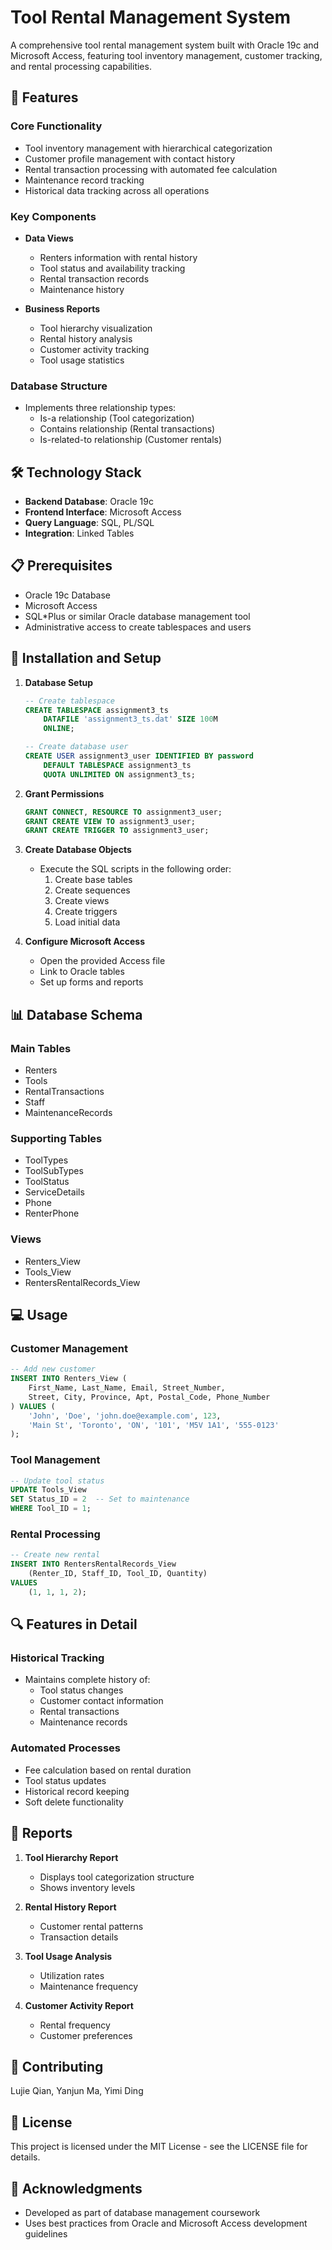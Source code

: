 # Tool Rental Management System

A comprehensive tool rental management system built with Oracle 19c and Microsoft Access, featuring tool inventory management, customer tracking, and rental processing capabilities.

## 🎯 Features

### Core Functionality
- Tool inventory management with hierarchical categorization
- Customer profile management with contact history
- Rental transaction processing with automated fee calculation
- Maintenance record tracking
- Historical data tracking across all operations

### Key Components
- **Data Views**
  - Renters information with rental history
  - Tool status and availability tracking
  - Rental transaction records
  - Maintenance history

- **Business Reports**
  - Tool hierarchy visualization
  - Rental history analysis
  - Customer activity tracking
  - Tool usage statistics

### Database Structure
- Implements three relationship types:
  - Is-a relationship (Tool categorization)
  - Contains relationship (Rental transactions)
  - Is-related-to relationship (Customer rentals)

## 🛠️ Technology Stack

- **Backend Database**: Oracle 19c
- **Frontend Interface**: Microsoft Access
- **Query Language**: SQL, PL/SQL
- **Integration**: Linked Tables

## 📋 Prerequisites

- Oracle 19c Database
- Microsoft Access
- SQL*Plus or similar Oracle database management tool
- Administrative access to create tablespaces and users

## 🚀 Installation and Setup

1. **Database Setup**
   ```sql
   -- Create tablespace
   CREATE TABLESPACE assignment3_ts
       DATAFILE 'assignment3_ts.dat' SIZE 100M
       ONLINE;

   -- Create database user
   CREATE USER assignment3_user IDENTIFIED BY password
       DEFAULT TABLESPACE assignment3_ts
       QUOTA UNLIMITED ON assignment3_ts;
   ```

2. **Grant Permissions**
   ```sql
   GRANT CONNECT, RESOURCE TO assignment3_user;
   GRANT CREATE VIEW TO assignment3_user;
   GRANT CREATE TRIGGER TO assignment3_user;
   ```

3. **Create Database Objects**
   - Execute the SQL scripts in the following order:
     1. Create base tables
     2. Create sequences
     3. Create views
     4. Create triggers
     5. Load initial data

4. **Configure Microsoft Access**
   - Open the provided Access file
   - Link to Oracle tables
   - Set up forms and reports

## 📊 Database Schema

### Main Tables
- Renters
- Tools
- RentalTransactions
- Staff
- MaintenanceRecords

### Supporting Tables
- ToolTypes
- ToolSubTypes
- ToolStatus
- ServiceDetails
- Phone
- RenterPhone

### Views
- Renters_View
- Tools_View
- RentersRentalRecords_View

## 💻 Usage

### Customer Management
```sql
-- Add new customer
INSERT INTO Renters_View (
    First_Name, Last_Name, Email, Street_Number,
    Street, City, Province, Apt, Postal_Code, Phone_Number
) VALUES (
    'John', 'Doe', 'john.doe@example.com', 123,
    'Main St', 'Toronto', 'ON', '101', 'M5V 1A1', '555-0123'
);
```

### Tool Management
```sql
-- Update tool status
UPDATE Tools_View
SET Status_ID = 2  -- Set to maintenance
WHERE Tool_ID = 1;
```

### Rental Processing
```sql
-- Create new rental
INSERT INTO RentersRentalRecords_View 
    (Renter_ID, Staff_ID, Tool_ID, Quantity)
VALUES 
    (1, 1, 1, 2);
```

## 🔍 Features in Detail

### Historical Tracking
- Maintains complete history of:
  - Tool status changes
  - Customer contact information
  - Rental transactions
  - Maintenance records

### Automated Processes
- Fee calculation based on rental duration
- Tool status updates
- Historical record keeping
- Soft delete functionality

## 📝 Reports

1. **Tool Hierarchy Report**
   - Displays tool categorization structure
   - Shows inventory levels

2. **Rental History Report**
   - Customer rental patterns
   - Transaction details

3. **Tool Usage Analysis**
   - Utilization rates
   - Maintenance frequency

4. **Customer Activity Report**
   - Rental frequency
   - Customer preferences

## 👥 Contributing

Lujie Qian, 
Yanjun Ma, 
Yimi Ding

## 📜 License

This project is licensed under the MIT License - see the LICENSE file for details.

## 🤝 Acknowledgments

- Developed as part of database management coursework
- Uses best practices from Oracle and Microsoft Access development guidelines

